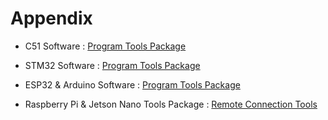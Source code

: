 # Appendix

* C51 Software : [Program Tools Package]()
* STM32 Software : [Program Tools Package]()

* ESP32 & Arduino Software : [Program Tools Package]()

* Raspberry Pi & Jetson Nano Tools Package : [Remote Connection Tools]()